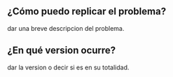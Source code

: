 ## ¿Cómo puedo replicar el problema?
dar una breve descripcion del problema.
## ¿En qué version ocurre?
dar la version o decir si es en su totalidad.
